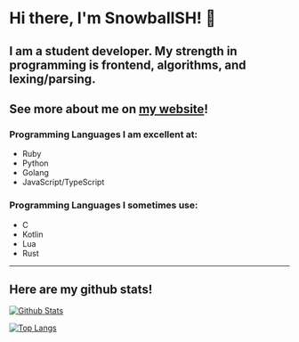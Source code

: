 # Hi there, I'm SnowballSH! 👋

## I am a student developer. My strength in programming is frontend, algorithms, and lexing/parsing.
## See more about me on [my website](http://snowballsh.me/)!

### Programming Languages I am excellent at:
- Ruby
- Python
- Golang
- JavaScript/TypeScript

### Programming Languages I sometimes use:
- C
- Kotlin
- Lua
- Rust

---

## Here are my github stats!
[![Github Stats](https://github-readme-stats.vercel.app/api?username=SnowballSH&show_icons=true&theme=buefy)](https://github.com/SnowballSH/)

[![Top Langs](https://github-readme-stats.vercel.app/api/top-langs/?username=SnowballSH&show_icons=true&theme=buefy&layout=compact&langs_count=8&hide=C)](https://github.com/SnowballSH/)
